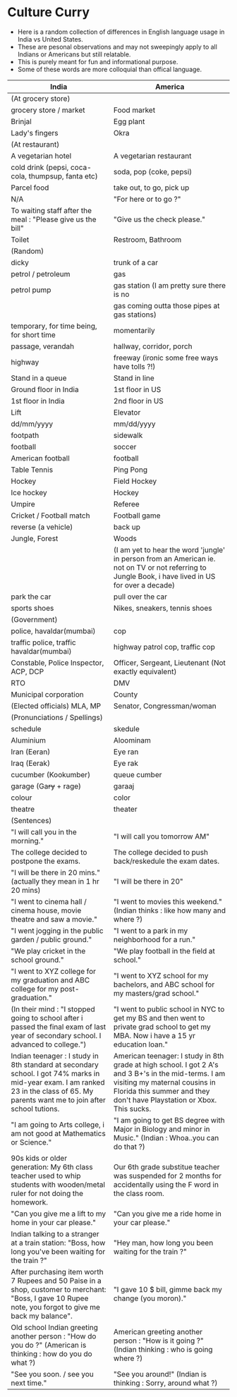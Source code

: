 # Culture Curry

- Here is a random collection of differences in English language usage in India vs United States. 
- These are pesonal observations and may not sweepingly apply to all Indians or Americans but still relatable.
- This is purely meant for fun and informational purpose.
- Some of these words are more colloquial than offical language.

| India | America |
| --- | --- |
| (At grocery store)|  
| grocery store / market | Food market |
| Brinjal | Egg plant |
| Lady's fingers | Okra |
| (At restaurant) | 
| A vegetarian hotel | A vegetarian restaurant |
| cold drink (pepsi, coca-cola, thumpsup, fanta etc) | soda, pop (coke, pepsi) |
| Parcel food | take out, to go, pick up |
| N/A | "For here or to go ?" |
| To waiting staff after the meal : "Please give us the bill" | "Give us the check please." |
| Toilet | Restroom, Bathroom | 
| (Random) |
| dicky | trunk of a car |
| petrol / petroleum | gas |
| petrol pump | gas station (I am pretty sure there is no 
| | gas coming outta those pipes at gas stations) |
| temporary, for time being, for short time | momentarily |
| passage, verandah  | hallway, corridor, porch |
| highway | freeway (ironic some free ways have tolls ?!)|
| Stand in a queue | Stand in line |
| Ground floor in India | 1st floor in US |
| 1st floor in India | 2nd floor in US |
| Lift | Elevator |
| dd/mm/yyyy | mm/dd/yyyy |
| footpath | sidewalk |
| football | soccer |
| American football | football |
| Table Tennis | Ping Pong |
| Hockey | Field Hockey |
| Ice hockey | Hockey |
| Umpire | Referee |
| Cricket / Football match | Football game |
| reverse (a vehicle) | back up |
| Jungle, Forest | Woods |
| | (I am yet to hear the word 'jungle' in person from an American ie. not on TV or not referring to Jungle Book, i have lived in US for over a decade)|
| park the car | pull over the car |
| sports shoes | Nikes, sneakers, tennis shoes |
| (Government) | 
| police, havaldar(mumbai) | cop |
| traffic police, traffic havaldar(mumbai) | highway patrol cop, traffic cop |
| Constable, Police Inspector, ACP, DCP | Officer, Sergeant, Lieutenant (Not exactly equivalent) |
| RTO | DMV |
| Municipal corporation | County |
| (Elected officials) MLA, MP | Senator, Congressman/woman |
| (Pronunciations / Spellings) | |
| schedule | skedule |
| Aluminium | Aloominam |
| Iran (Eeran) | Eye ran |
| Iraq (Eerak)| Eye rak |
| cucumber (Kookumber) | queue cumber |
| garage (Ga~~ry~~ + rage) | garaaj |
| colour | color |
| theatre | theater |
| (Sentences) | |
| "I will call you in the morning." | "I will call you tomorrow AM" |
| The college decided to postpone the exams. | The college decided to push back/reskedule the exam dates. |
| "I will be there in 20 mins." (actually they mean in 1 hr 20 mins) | "I will be there in 20" |
| "I went to cinema hall / cinema house, movie theatre and saw a movie." | "I went to movies this weekend." (Indian thinks : like how many and where ?) |
| "I went jogging in the public garden / public ground." | "I went to a park in my neighborhood for a run." |
| "We play cricket in the school ground." | "We play football in the field at school." |
| "I went to XYZ college for my graduation and ABC college for my post-graduation." | "I went to XYZ school for my bachelors, and ABC school for my masters/grad school." |
| (In their mind : "I stopped going to school after i passed the final exam of last year of secondary school. I advanced to college.") | "I went to public school in NYC to get my BS and then went to private grad school to get my MBA. Now i have a 15 yr education loan." |
| Indian teenager : I study in 8th standard at secondary school. I got 74% marks in mid-year exam. I am ranked 23 in the class of 65. My parents want me to join after school tutions. | American teenager: I study in 8th grade at high school. I got 2 A's and 3 B+'s in the mid-terms. I am visiting my maternal cousins in Florida this summer and they don't have Playstation or Xbox. This sucks. |
| "I am going to Arts college, i am not good at Mathematics or Science." | "I am going to get BS degree with Major in Biology and minor in Music." (Indian : Whoa..you can do that ?)|
| 90s kids or older generation: My 6th class teacher used to whip students with wooden/metal ruler for not doing the homework. | Our 6th grade substitue teacher was suspended for 2 months for accidentally using the F word in the class room. |
| "Can you give me a lift to my home in your car please." | "Can you give me a ride home in your car please." |
| Indian talking to a stranger at a train station: "Boss, how long you've been waiting for the train ?" | "Hey man, how long you been waiting for the train ?" |
| After purchasing item worth 7 Rupees and 50 Paise in a shop, customer to merchant: "Boss, I gave 10 Rupee note, you forgot to give me back my balance". | "I gave 10 $ bill, gimme back my change (you moron)." |
| Old school Indian greeting another person : "How do you do ?" (American is thinking : how do you do what ?) | American greeting another person : "How is it going ?" (Indian thinking : who is going where ?) |
| "See you soon. / see you next time." | "See you around!" (Indian is thinking : Sorry, around what ?) |
